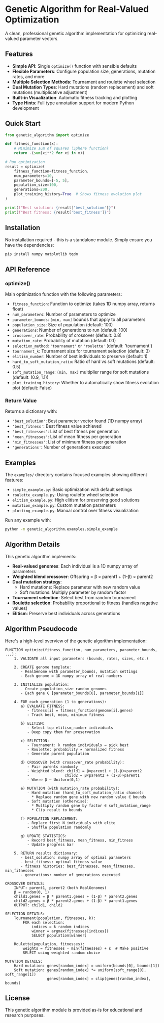 # Genetic Algorithm for Real-Valued Optimization

A clean, professional genetic algorithm implementation for optimizing real-valued parameter vectors.

## Features

- **Simple API**: Single `optimize()` function with sensible defaults
- **Flexible Parameters**: Configure population size, generations, mutation rates, and more
- **Multiple Selection Methods**: Tournament and roulette wheel selection
- **Dual Mutation Types**: Hard mutations (random replacement) and soft mutations (multiplicative adjustment)
- **Built-in Visualization**: Automatic fitness tracking and plotting
- **Type Hints**: Full type annotation support for modern Python development

## Quick Start

```python
from genetic_algorithm import optimize

def fitness_function(x):
    # Minimize sum of squares (Sphere function)
    return -(sum(xi**2 for xi in x))

# Run optimization
result = optimize(
    fitness_function=fitness_function,
    num_parameters=10,
    parameter_bounds=[-5, 5],
    population_size=100,
    generations=200,
    plot_training_history=True  # Shows fitness evolution plot
)

print(f"Best solution: {result['best_solution']}")
print(f"Best fitness: {result['best_fitness']}")
```

## Installation

No installation required - this is a standalone module. Simply ensure you have the dependencies:

```bash
pip install numpy matplotlib tqdm
```

## API Reference

### optimize()

Main optimization function with the following parameters:

- `fitness_function`: Function to optimize (takes 1D numpy array, returns float)
- `num_parameters`: Number of parameters to optimize
- `parameter_bounds`: `[min, max]` bounds that apply to all parameters
- `population_size`: Size of population (default: 100)
- `generations`: Number of generations to run (default: 100)
- `crossover_rate`: Probability of crossover (default: 0.8)
- `mutation_rate`: Probability of mutation (default: 0.1)
- `selection_method`: `'tournament'` or `'roulette'` (default: 'tournament')
- `tournament_k`: Tournament size for tournament selection (default: 3)
- `elitism_number`: Number of best individuals to preserve (default: 1)
- `hard_to_soft_mutation_ratio`: Ratio of hard vs soft mutations (default: 0.5)
- `soft_mutation_range`: `(min, max)` multiplier range for soft mutations (default: (0.9, 1.1))
- `plot_training_history`: Whether to automatically show fitness evolution plot (default: False)

### Return Value

Returns a dictionary with:
- `'best_solution'`: Best parameter vector found (1D numpy array)
- `'best_fitness'`: Best fitness value achieved
- `'best_fitnesses'`: List of best fitness per generation
- `'mean_fitnesses'`: List of mean fitness per generation  
- `'min_fitnesses'`: List of minimum fitness per generation
- `'generations'`: Number of generations executed

## Examples

The `examples/` directory contains focused examples showing different features:

- `simple_example.py`: Basic optimization with default settings
- `roulette_example.py`: Using roulette wheel selection
- `elitism_example.py`: High elitism for preserving good solutions
- `mutation_example.py`: Custom mutation parameters
- `plotting_example.py`: Manual control over fitness visualization

Run any example with:
```bash
python -m genetic_algorithm.examples.simple_example
```

## Algorithm Details

This genetic algorithm implements:

- **Real-valued genomes**: Each individual is a 1D numpy array of parameters
- **Weighted blend crossover**: Offspring = β × parent1 + (1-β) × parent2
- **Dual mutation strategy**: 
  - Hard mutations: Replace parameter with new random value
  - Soft mutations: Multiply parameter by random factor
- **Tournament selection**: Select best from random tournament
- **Roulette selection**: Probability proportional to fitness (handles negative values)
- **Elitism**: Preserve best individuals across generations

## Algorithm Pseudocode

Here's a high-level overview of the genetic algorithm implementation:

```
FUNCTION optimize(fitness_function, num_parameters, parameter_bounds, ...):
    1. VALIDATE all input parameters (bounds, rates, sizes, etc.)
    
    2. CREATE genome template:
       - RealGenome with parameter_bounds, mutation settings
       - Each genome = 1D numpy array of real numbers
    
    3. INITIALIZE population:
       - Create population_size random genomes
       - Each gene ∈ [parameter_bounds[0], parameter_bounds[1]]
    
    4. FOR each generation (1 to generations):
       a) EVALUATE FITNESS:
          - fitness[i] = fitness_function(genome[i].genes)
          - Track best, mean, minimum fitness
       
       b) ELITISM:
          - Select top elitism_number individuals
          - Deep copy them for preservation
       
       c) SELECTION:
          - Tournament: k random individuals → pick best
          - Roulette: probability ∝ normalized fitness
          - Generate parent population
       
       d) CROSSOVER (with crossover_rate probability):
          - Pair parents randomly
          - Weighted blend: child1 = β×parent1 + (1-β)×parent2
          -                child2 = β×parent2 + (1-β)×parent1
          - Where β ~ Uniform(0,1)
       
       e) MUTATION (with mutation_rate probability):
          - Hard mutation (hard_to_soft_mutation_ratio chance):
            * Replace random gene with new random value ∈ bounds
          - Soft mutation (otherwise):
            * Multiply random gene by factor ∈ soft_mutation_range
            * Clip result to bounds
       
       f) POPULATION REPLACEMENT:
          - Replace first N individuals with elite
          - Shuffle population randomly
       
       g) UPDATE STATISTICS:
          - Record best_fitness, mean_fitness, min_fitness
          - Update progress bar
    
    5. RETURN results dictionary:
       - best_solution: numpy array of optimal parameters
       - best_fitness: optimal fitness value
       - fitness histories: best_fitnesses, mean_fitnesses, min_fitnesses
       - generations: number of generations executed

CROSSOVER DETAILS:
    INPUT: parent1, parent2 (both RealGenomes)
    β = random(0, 1)
    child1.genes = β * parent1.genes + (1-β) * parent2.genes  
    child2.genes = β * parent2.genes + (1-β) * parent1.genes
    OUTPUT: child1, child2

SELECTION DETAILS:
    Tournament(population, fitnesses, k):
        FOR each selection:
            indices = k random indices
            winner = argmax(fitnesses[indices])
            SELECT population[winner]
    
    Roulette(population, fitnesses):
        weights = fitnesses - min(fitnesses) + ε  # Make positive
        SELECT using weighted random choice

MUTATION DETAILS:
    Hard mutation: genes[random_index] = uniform(bounds[0], bounds[1])
    Soft mutation: genes[random_index] *= uniform(soft_range[0], soft_range[1])
                   genes[random_index] = clip(genes[random_index], bounds)
```

## License

This genetic algorithm module is provided as-is for educational and research purposes.
